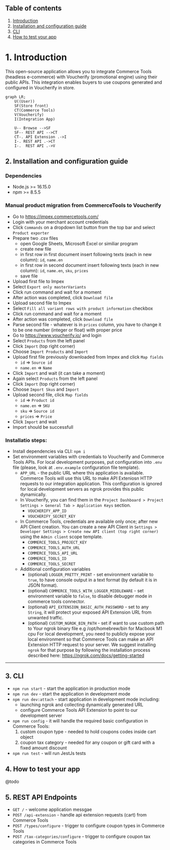 ## Table of contents

1. [Introduction](#1-installation-and-configuration-guide)
2. [Installation and configuration guide](#2-installation-and-configuration-guide)
3. [CLI](#3-cli)
4. [How to test your app](#4-how-to-test-your-app)
 
# 1. Introduction

This open-source application allows you to integrate Commerce Tools (headless e-commerce) with Voucherify (promotional engine) using their public APIs. This integration enables buyers to use coupons generated and configured in Voucherify in store.


``` mermaid
graph LR;
    U((User))
    SF(Store front)
    CT(Commerce Tools)
    V(Voucherify)
    I(Integration App)

    U-- Browse -->SF
    SF-- REST API -->CT
    CT-. API Extension .->I
    I-. REST API .->CT
    I-.  REST API .->V
```

## 2. Installation and configuration guide

### Dependencies
- Node.js >= 16.15.0
- npm >= 8.5.5

### Manual product migration from CommerceTools to Voucherify
- Go to https://impex.commercetools.com/
- Login with your merchant account credentials
- Click `Commands` on a dropdown list button from the top bar and select `Product exporter`
- Prepare two .csv files
    - open Google Sheets, Microsoft Excel or similiar program
    - create new file
    - in first row in first document insert following texts (each in new column): `id`, `name.en`
    - in first row in second document insert following texts (each in new column): `id`, `name.en`, `sku`, `prices`
    - save file
- Upload first file to Impex
- Select `Export only masterVariants`
- Click run command and wait for a moment
- After action was completed, click `Download file`
- Upload second file to Impex
- Select `Fill all variant rows with product information` checkbox
- Click run command and wait for a moment
- After action was completed, click `Download file`
- Parse second file - whatever is in `prices` column, you have to change it to be one number (integer or float) with proper price
- Go to https://www.voucherify.io/ and login
- Select `Products` from the left panel
- Click `Import` (top right corner)
- Choose `Import Products` and `Import`
- Upload first file previously downloaded from Impex and click `Map fields`
    - `id` => `Source id`
    - `name.en` => `Name`
- Click `Import` and wait (it can take a moment)
- Again select `Products` from the left panel
- Click `Import` (top right corner)
- Choose `Import Skus` and `Import`
- Upload second file, click `Map fields`
    - `id` => `Product id`
    - `name.en` => `SKU`
    - `sku` => `Source id`
    - `prices` => `Price`
- Click `Import` and wait
- Import should be successfull
### Installatio steps:

- Install dependencies via CLI: `npm i`
- Set environment variables with credentials to Voucherify and Commerce Tools APIs. For local development purposes, put configuration into `.env` file (please, look at `.env.example` configuration file template).
    - `APP_URL` - the public URL where this application is available. Commerce Tools will use this URL to make API Exteniosn HTTP requests to our integration application. This configuration is ignored for local development servers as ngrok provides this public dynamically. 
    - In Voucherify, you can find them in the `Project Dashboard > Project Settings > General Tab > Application Keys` section.
        - `VOUCHERIFY_APP_ID`
        - `VOUCHERIFY_SECRET_KEY`
    - In Commerce Tools, credentials are available only once; after new API Client creation. You can create a new API Client in `Settings > Developer Settings > Create new API client (top right corner)` using the `Admin client` scope template.
        - `COMMERCE_TOOLS_PROJECT_KEY`
        - `COMMERCE_TOOLS_AUTH_URL`
        - `COMMERCE_TOOLS_API_URL`
        - `COMMERCE_TOOLS_ID`
        - `COMMERCE_TOOLS_SECRET`
    - Additional configuration variables
        - (optional) `LOGGER_PRETTY_PRINT` - set environment variable to `true`, to have console output in a text format (by default it is in JSON format).
        - (optional) `COMMERCE_TOOLS_WITH_LOGGER_MIDDLEWARE` - set environment variable to `false`, to disable debugger mode in commerce tools connector.
        - (optional) `API_EXTENSION_BASIC_AUTH_PASSWORD` - set to any `String`, it will protect your exposed API Extension URL from unwanted traffic.
        - (optional) `CUSTOM_NGROK_BIN_PATH` - set if want to use custom path to Your ngrok binary file e.g /opt/homebrew/bin for Macbook M1 cpu
For local development, you need to publicly expose your local environment so that Commerce Tools can make an API Extension HTTP request to your server. We suggest installing `ngrok` for that purpose by following the installation process described here: https://ngrok.com/docs/getting-started

---

## 3. CLI

- `npm run start` - start the application in production mode
- `npm run dev` - start the application in development mode
- `npm run dev:attach` - start application in development mode including:
    - launching ngrok and collecting dynamically generated URL
    - configure Commerce Tools API Extension to point to our development server
- `npm run config` - it will handle the required basic configuration in Commerce Tools:
    1. custom coupon type - needed to hold coupons codes inside cart object
    2. coupon tax category - needed for any coupon or gift card with a fixed amount discount
- `npm run test` - will run JestJs tests

## 4. How to test your app

@todo

## 5. REST API Endpoints

- `GET /` - welcome application messgae
- `POST /api-extension` - handle api extension requests (cart) from Commerce Tools
- `POST /types/configure` - trigger to configure coupon types in Commerce Tools
- `POST /tax-categories/configure` - trigger to configure coupon tax categories in Commerce Tools
 
